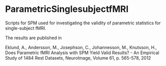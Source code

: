 ParametricSinglesubjectfMRI
===========================

Scripts for SPM used for investigating the validity of parametric statistics for single-subject fMRI.

The results are published in

Eklund, A., Andersson, M., Josephson, C., Johannesson, M., Knutsson, H., 
Does Parametric fMRI Analysis with SPM Yield Valid Results? - An Empirical Study of 1484 Rest Datasets, NeuroImage, Volume 61, p. 565-578, 2012
